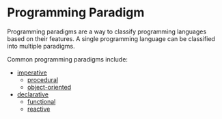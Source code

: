 # Programming Paradigm

Programming paradigms are a way to classify programming languages based on their features. A single programming language can be classified into multiple paradigms.

Common programming paradigms include:
- [imperative](./imperative-programming.md)
	-  [procedural](./procedural-programming.md)
	-  [object-oriented](./object-oriented-programming.md)
- [declarative](./declarative-programming.md)
	-  [functional](./functional-programming.md)
	-  [reactive](./reactive-programming.md)